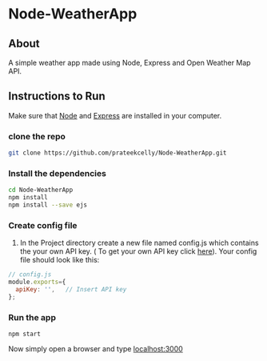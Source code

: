 # Node-WeatherApp
## About
A simple weather app made using Node, Express and Open Weather Map API.
## Instructions to Run
Make sure that [Node](https://nodejs.org/en) and [Express](https://expressjs.com/) are installed in your computer.
### clone the repo
```bash
git clone https://github.com/prateekcelly/Node-WeatherApp.git
```
### Install the dependencies
```bash
cd Node-WeatherApp
npm install 
npm install --save ejs
```
### Create config file
1. In the Project directory create a new file named config.js which contains the your own API key.
( To get your own API key click [here](https://openweathermap.org/api)).
Your config file should look like this:
```javascript
// config.js
module.exports={
  apiKey: '',   // Insert API key
};
```
### Run the app
```
npm start
```
Now simply open a browser and type [localhost:3000](http://localhost:3000) 
